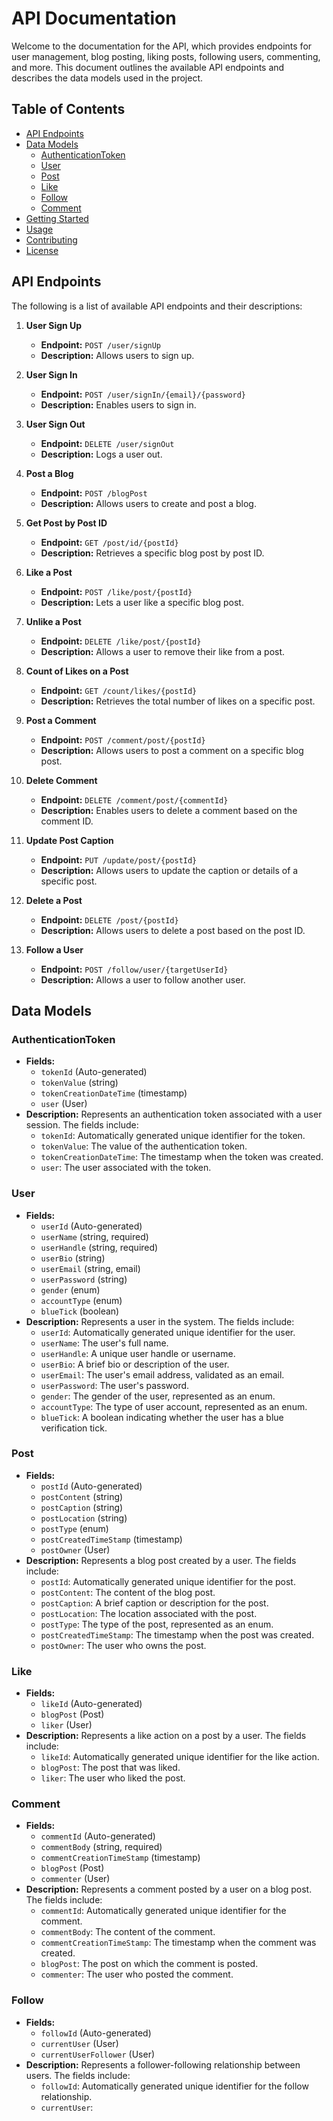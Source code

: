 # API Documentation

Welcome to the documentation for the API, which provides endpoints for user management, blog posting, liking posts, following users, commenting, and more. This document outlines the available API endpoints and describes the data models used in the project.

## Table of Contents
- [API Endpoints](#api-endpoints)
- [Data Models](#data-models)
  - [AuthenticationToken](#authenticationtoken)
  - [User](#user)
  - [Post](#post)
  - [Like](#like)
  - [Follow](#follow)
  - [Comment](#comment)
- [Getting Started](#getting-started)
- [Usage](#usage)
- [Contributing](#contributing)
- [License](#license)

## API Endpoints

The following is a list of available API endpoints and their descriptions:

1. **User Sign Up**
   - **Endpoint:** `POST /user/signUp`
   - **Description:** Allows users to sign up.

2. **User Sign In**
   - **Endpoint:** `POST /user/signIn/{email}/{password}`
   - **Description:** Enables users to sign in.

3. **User Sign Out**
   - **Endpoint:** `DELETE /user/signOut`
   - **Description:** Logs a user out.

4. **Post a Blog**
   - **Endpoint:** `POST /blogPost`
   - **Description:** Allows users to create and post a blog.

5. **Get Post by Post ID**
   - **Endpoint:** `GET /post/id/{postId}`
   - **Description:** Retrieves a specific blog post by post ID.

6. **Like a Post**
   - **Endpoint:** `POST /like/post/{postId}`
   - **Description:** Lets a user like a specific blog post.

7. **Unlike a Post**
   - **Endpoint:** `DELETE /like/post/{postId}`
   - **Description:** Allows a user to remove their like from a post.

8. **Count of Likes on a Post**
   - **Endpoint:** `GET /count/likes/{postId}`
   - **Description:** Retrieves the total number of likes on a specific post.

9. **Post a Comment**
   - **Endpoint:** `POST /comment/post/{postId}`
   - **Description:** Allows users to post a comment on a specific blog post.

10. **Delete Comment**
    - **Endpoint:** `DELETE /comment/post/{commentId}`
    - **Description:** Enables users to delete a comment based on the comment ID.

11. **Update Post Caption**
    - **Endpoint:** `PUT /update/post/{postId}`
    - **Description:** Allows users to update the caption or details of a specific post.

12. **Delete a Post**
    - **Endpoint:** `DELETE /post/{postId}`
    - **Description:** Allows users to delete a post based on the post ID.

13. **Follow a User**
    - **Endpoint:** `POST /follow/user/{targetUserId}`
    - **Description:** Allows a user to follow another user.

## Data Models

### AuthenticationToken
- **Fields:**
  - `tokenId` (Auto-generated)
  - `tokenValue` (string)
  - `tokenCreationDateTime` (timestamp)
  - `user` (User)
- **Description:** Represents an authentication token associated with a user session. The fields include:
  - `tokenId`: Automatically generated unique identifier for the token.
  - `tokenValue`: The value of the authentication token.
  - `tokenCreationDateTime`: The timestamp when the token was created.
  - `user`: The user associated with the token.

### User
- **Fields:**
  - `userId` (Auto-generated)
  - `userName` (string, required)
  - `userHandle` (string, required)
  - `userBio` (string)
  - `userEmail` (string, email)
  - `userPassword` (string)
  - `gender` (enum)
  - `accountType` (enum)
  - `blueTick` (boolean)
- **Description:** Represents a user in the system. The fields include:
  - `userId`: Automatically generated unique identifier for the user.
  - `userName`: The user's full name.
  - `userHandle`: A unique user handle or username.
  - `userBio`: A brief bio or description of the user.
  - `userEmail`: The user's email address, validated as an email.
  - `userPassword`: The user's password.
  - `gender`: The gender of the user, represented as an enum.
  - `accountType`: The type of user account, represented as an enum.
  - `blueTick`: A boolean indicating whether the user has a blue verification tick.

### Post
- **Fields:**
  - `postId` (Auto-generated)
  - `postContent` (string)
  - `postCaption` (string)
  - `postLocation` (string)
  - `postType` (enum)
  - `postCreatedTimeStamp` (timestamp)
  - `postOwner` (User)
- **Description:** Represents a blog post created by a user. The fields include:
  - `postId`: Automatically generated unique identifier for the post.
  - `postContent`: The content of the blog post.
  - `postCaption`: A brief caption or description for the post.
  - `postLocation`: The location associated with the post.
  - `postType`: The type of the post, represented as an enum.
  - `postCreatedTimeStamp`: The timestamp when the post was created.
  - `postOwner`: The user who owns the post.

### Like
- **Fields:**
  - `likeId` (Auto-generated)
  - `blogPost` (Post)
  - `liker` (User)
- **Description:** Represents a like action on a post by a user. The fields include:
  - `likeId`: Automatically generated unique identifier for the like action.
  - `blogPost`: The post that was liked.
  - `liker`: The user who liked the post.

### Comment
- **Fields:**
  - `commentId` (Auto-generated)
  - `commentBody` (string, required)
  - `commentCreationTimeStamp` (timestamp)
  - `blogPost` (Post)
  - `commenter` (User)
- **Description:** Represents a comment posted by a user on a blog post. The fields include:
  - `commentId`: Automatically generated unique identifier for the comment.
  - `commentBody`: The content of the comment.
  - `commentCreationTimeStamp`: The timestamp when the comment was created.
  - `blogPost`: The post on which the comment is posted.
  - `commenter`: The user who posted the comment.

### Follow
- **Fields:**
  - `followId` (Auto-generated)
  - `currentUser` (User)
  - `currentUserFollower` (User)
- **Description:** Represents a follower-following relationship between users. The fields include:
  - `followId`: Automatically generated unique identifier for the follow relationship.
  - `currentUser`:

